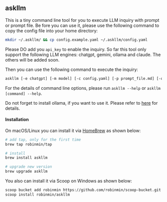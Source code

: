 ## askllm

This is a tiny command line tool for you to execute LLM inquiry with prompt or prompt file. Be fore you can use it, please use the following command to copy the config file into your home directory:
```bash
mkdir ~/.askllm/ && cp config.example.yaml ~/.askllm/config.yaml
```

Please DO add you `api_key` to enable the inquiry. So far this tool only support the following LLM engines: chatgpt, gemini, ollama and claude. The others will be added soon.

Then you can use the following command to execute the inquiry:
```bash
askllm [-e chatgpt] [-m model] [-c config.yaml] [-p prompt_file.md] [-o output.md] [direct prompt instuctions]
```

For the details of command line options, please run `askllm --help` or `askllm [command] --help`.

Do not forget to install ollama, if you want to use it. Please refer to [here](https://github.com/ollama/ollama) for details.

#### Installation
On macOS/Linux you can install it via [HomeBrew](https://brew.sh/) as shown below:
```bash
# add tap, only for the first time
brew tap robinmin/tap

# install
brew install askllm

# upgrade new version
brew upgrade askllm
```

You also can install it via Scoop on Windows as shown below:
```bash
scoop bucket add robinmin https://github.com/robinmin/scoop-bucket.git
scoop install robinmin/askllm
```

